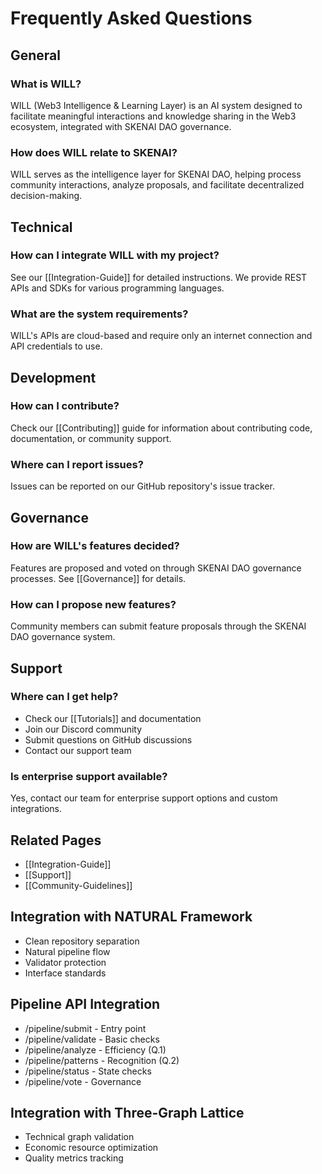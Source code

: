 # Frequently Asked Questions

## General

### What is WILL?
WILL (Web3 Intelligence & Learning Layer) is an AI system designed to facilitate meaningful interactions and knowledge sharing in the Web3 ecosystem, integrated with SKENAI DAO governance.

### How does WILL relate to SKENAI?
WILL serves as the intelligence layer for SKENAI DAO, helping process community interactions, analyze proposals, and facilitate decentralized decision-making.

## Technical

### How can I integrate WILL with my project?
See our [[Integration-Guide]] for detailed instructions. We provide REST APIs and SDKs for various programming languages.

### What are the system requirements?
WILL's APIs are cloud-based and require only an internet connection and API credentials to use.

## Development

### How can I contribute?
Check our [[Contributing]] guide for information about contributing code, documentation, or community support.

### Where can I report issues?
Issues can be reported on our GitHub repository's issue tracker.

## Governance

### How are WILL's features decided?
Features are proposed and voted on through SKENAI DAO governance processes. See [[Governance]] for details.

### How can I propose new features?
Community members can submit feature proposals through the SKENAI DAO governance system.

## Support

### Where can I get help?
- Check our [[Tutorials]] and documentation
- Join our Discord community
- Submit questions on GitHub discussions
- Contact our support team

### Is enterprise support available?
Yes, contact our team for enterprise support options and custom integrations.

## Related Pages
- [[Integration-Guide]]
- [[Support]]
- [[Community-Guidelines]]


## Integration with NATURAL Framework
- Clean repository separation
- Natural pipeline flow
- Validator protection
- Interface standards

## Pipeline API Integration
- /pipeline/submit - Entry point
- /pipeline/validate - Basic checks
- /pipeline/analyze - Efficiency (Q.1)
- /pipeline/patterns - Recognition (Q.2)
- /pipeline/status - State checks
- /pipeline/vote - Governance

## Integration with Three-Graph Lattice
- Technical graph validation
- Economic resource optimization
- Quality metrics tracking